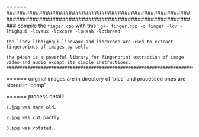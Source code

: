 ======
    ###################################################################################################################
    compile the `finger.cpp` with this : `g++ finger.cpp -o finger -lcv -lhighgui -lcvaux -lcxcore -lpHash -lpthread`

    the libcv libhighgui libcvaux and libcxcore are used to extract fingerprints of images by self.

    the pHash is a powerful library for fingerprint extraction of image video and audio except its simple instructions.
    ###################################################################################################################

======
    original images are in directory of 'pics' and processed ones are stored in 'comp'

======
    process detail:

    1.jpg was made old.

    2.jpg was cut partly.

    3.jpg was rotated.
